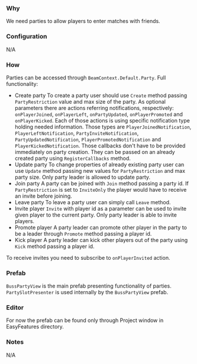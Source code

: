 ### Why
We need parties to allow players to enter matches with friends.

### Configuration
N/A

### How
Parties can be accessed through `BeamContext.Default.Party`.
Full functionality:
- Create party
	To create a party user should use `Create` method passing `PartyRestriction` value and max size of the party. As optional parameters there are actions referring notifications, respectively: `onPlayerJoined`, `onPlayerLeft`, `onPartyUpdated`, `onPlayerPromoted` and `onPlayerKicked`. Each of those actions is using specific notification type holding needed information. Those types are `PlayerJoinedNotification`, `PlayerLeftNotification`, `PartyInviteNotification`, `PartyUpdatedNotification`, `PlayerPromotedNotification` and `PlayerKickedNotification`. Those callbacks don't have to be provided immediately on party creation. They can be passed on an already created party using `RegisterCallbacks` method.
- Update party
	To change properties of already existing party user can use `Update` method passing new values for `PartyRestriction` and max party size. Only party leader is allowed to update party.
- Join party
	A party can be joined with `Join` method passing a party id. If `PartyRestriction` is set to `InviteOnly` the player would have to receive an invite before joining.
- Leave party
	To leave a party user can simply call `Leave` method.
- Invite player
	`Invite` with player id as a parameter can be used to invite given player to the current party. Only party leader is able to invite players.
- Promote player
	A party leader can promote other player in the party to be a leader through `Promote` method passing a player id.
- Kick player
	A party leader can kick other players out of the party using `Kick` method passing a player id.

To receive invites you need to subscribe to `onPlayerInvited` action.

### Prefab
`BussPartyView` is the main prefab presenting functionality of parties.
`PartySlotPresenter` is used internally by the `BussPartyView` prefab.

### Editor
For now the prefab can be found only through Project window in EasyFeatures directory.

### Notes
N/A
